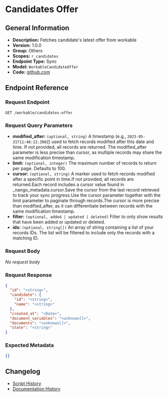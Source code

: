<!-- BEGIN GENERATED CONTENT -->
# Candidates Offer

## General Information

- **Description:** Fetches candidate's latest offer from workable
- **Version:** 1.0.0
- **Group:** Others
- **Scopes:** `r_candidates`
- **Endpoint Type:** Sync
- **Model:** `WorkableCandidateOffer`
- **Code:** [github.com](https://github.com/NangoHQ/integration-templates/tree/main/integrations/workable/syncs/candidates-offer.ts)


## Endpoint Reference

### Request Endpoint

`GET /workable/candidates-offer`

### Request Query Parameters

- **modified_after:** `(optional, string)` A timestamp (e.g., `2023-05-31T11:46:13.390Z`) used to fetch records modified after this date and time. If not provided, all records are returned. The modified_after parameter is less precise than cursor, as multiple records may share the same modification timestamp.
- **limit:** `(optional, integer)` The maximum number of records to return per page. Defaults to 100.
- **cursor:** `(optional, string)` A marker used to fetch records modified after a specific point in time.If not provided, all records are returned.Each record includes a cursor value found in _nango_metadata.cursor.Save the cursor from the last record retrieved to track your sync progress.Use the cursor parameter together with the limit parameter to paginate through records.The cursor is more precise than modified_after, as it can differentiate between records with the same modification timestamp.
- **filter:** `(optional, added | updated | deleted)` Filter to only show results that have been added or updated or deleted.
- **ids:** `(optional, string[])` An array of string containing a list of your records IDs. The list will be filtered to include only the records with a matching ID.

### Request Body

_No request body_

### Request Response

```json
{
  "id": "<string>",
  "candidate": {
    "id": "<string>",
    "name": "<string>"
  },
  "created_at": "<Date>",
  "document_variables": "<unknown[]>",
  "documents": "<unknown[]>",
  "state": "<string>"
}
```

### Expected Metadata

```json
{}
```

## Changelog

- [Script History](https://github.com/NangoHQ/integration-templates/commits/main/integrations/workable/syncs/candidates-offer.ts)
- [Documentation History](https://github.com/NangoHQ/integration-templates/commits/main/integrations/workable/syncs/candidates-offer.md)

<!-- END  GENERATED CONTENT -->

